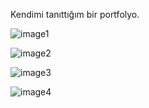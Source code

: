 Kendimi tanıttığım bir portfolyo.

![image1](https://user-images.githubusercontent.com/76958549/123707905-26e03a80-d873-11eb-8585-528d4c756df5.png)

![image2](https://user-images.githubusercontent.com/76958549/123708029-63139b00-d873-11eb-94a7-521f2fed4b09.png)

![image3](https://user-images.githubusercontent.com/76958549/123708055-6d359980-d873-11eb-91b4-2eb52d43c3b2.png)

![image4](https://user-images.githubusercontent.com/76958549/123708071-76266b00-d873-11eb-907b-79ea2e55792a.png)
